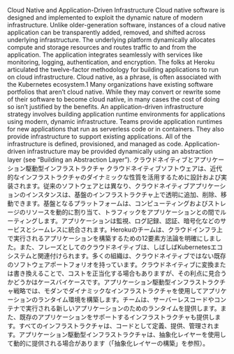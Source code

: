 Cloud Native and Application-Driven Infrastructure Cloud native software is designed and implemented to exploit the dynamic nature of modern infrastructure. Unlike older-generation software, instances of a cloud native application can be transparently added, removed, and shifted across underlying infrastructure. The underlying platform dynamically allocates compute and storage resources and routes traffic to and from the application. The application integrates seamlessly with services like monitoring, logging, authentication, and encryption. The folks at Heroku articulated the twelve-factor methodology for building applications to run on cloud infrastructure. Cloud native, as a phrase, is often associated with the Kubernetes ecosystem.1 Many organizations have existing software portfolios that aren’t cloud native. While they may convert or rewrite some of their software to become cloud native, in many cases the cost of doing so isn’t justified by the benefits. An application-driven infrastructure strategy involves building application runtime environments for applications using modern, dynamic infrastructure. Teams provide application runtimes for new applications that run as serverless code or in containers. They also provide infrastructure to support existing applications. All of the infrastructure is defined, provisioned, and managed as code. Application-driven infrastructure may be provided dynamically using an abstraction layer (see “Building an Abstraction Layer”).
クラウドネイティブとアプリケーション駆動型インフラストラクチャ
クラウドネイティブソフトウェアは、近代的なインフラストラクチャのダイナミックな性質を活用するために設計および実装されます。従来のソフトウェアとは異なり、クラウドネイティブアプリケーションのインスタンスは、基盤のインフラストラクチャ上で透明に追加、削除、移動できます。基盤となるプラットフォームは、コンピューティングおよびストレージのリソースを動的に割り当て、トラフィックをアプリケーションとの間でルーティングします。アプリケーションは監視、ログ記録、認証、暗号化などのサービスとシームレスに統合されます。Herokuのチームは、クラウドインフラ上で実行されるアプリケーションを構築するための12要素方法論を明確にしました。また、フレーズとしてのクラウドネイティブは、しばしばKubernetesエコシステムと関連付けられます。多くの組織は、クラウドネイティブではない既存のソフトウェアポートフォリオを持っています。クラウドネイティブに変換または書き換えることで、コストを正当化する場合もありますが、その利点に見合うかどうかはケースバイケースです。アプリケーション駆動型インフラストラクチャ戦略では、モダンでダイナミックなインフラストラクチャを使用してアプリケーションのランタイム環境を構築します。チームは、サーバーレスコードやコンテナで実行される新しいアプリケーションのためのランタイムを提供します。また、既存のアプリケーションをサポートするインフラストラクチャも提供します。すべてのインフラストラクチャは、コードとして定義、提供、管理されます。アプリケーション駆動型インフラストラクチャは、抽象化レイヤーを使用して動的に提供される場合があります（「抽象化レイヤーの構築」を参照）。
